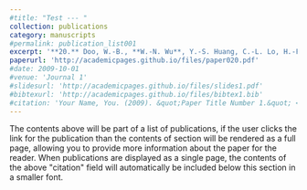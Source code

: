 ```yaml
---
#title: "Test --- "
collection: publications
category: manuscripts
#permalink: publication_list001
excerpt: '**20.** Doo, W.-B., **W.-N. Wu**, Y.-S. Huang, C.-L. Lo, H.-F. Wang, S.-Y. Wang, and H. Kuo-Chen (2021), Deep crustal structure in the Taiwan–Ryukyu arc–trench system junction area: New constraints from gravity modeling, ***Terra Nova***, 33, 407-414, doi:10.1111/ter.12525.'
paperurl: 'http://academicpages.github.io/files/paper020.pdf'
#date: 2009-10-01
#venue: 'Journal 1'
#slidesurl: 'http://academicpages.github.io/files/slides1.pdf'
#bibtexurl: 'http://academicpages.github.io/files/bibtex1.bib'
#citation: 'Your Name, You. (2009). &quot;Paper Title Number 1.&quot; <i>Journal 1</i>. 1(1).'
---
```

The contents above will be part of a list of publications, if the user clicks the link for the publication than the contents of section will be rendered as a full page, allowing you to provide more information about the paper for the reader. When publications are displayed as a single page, the contents of the above "citation" field will automatically be included below this section in a smaller font.
